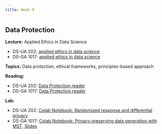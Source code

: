 ```yaml
---
title: Week 9
---
```


## Data Protection

**Lecture:** Applied Ethics in Data Science

* DS-UA 202: [applied ethics in data science](../../../assets/9_ethics_202.pdf)
* DS-GA 1017: [applied ethics in data science](../../../assets/9_Ethics_1017.pdf)

**Topics:** Data protection, ethical frameworks, principles-based approach

**Reading:**

* DS-UA 202: [Data Protection reader](../../../assets/protection_reader__ua202.pdf)
* DS-GA 1017: [Data Protection reader](../../../assets/protection_reader.pdf)

**Lab:**

* DS-UA 202: [Colab Notebook: Randomized response and differential privacy](https://colab.research.google.com/drive/1iwMrCY2IvChUFbZv0DxJppCwl4TbEmJO?usp=sharing)
* DS-GA 1017: [Colab Notebook: Privacy preserving data generation with MST](https://colab.research.google.com/drive/14tpVNNuqmEtsS3yL9duvwyT1vBdrzODr?usp=sharing), [Slides](https://docs.google.com/presentation/d/1UeddXbfvboWe3KF_LWunJIDEzWLKe-yGeSCSs1oO49g/edit?usp=sharing)

